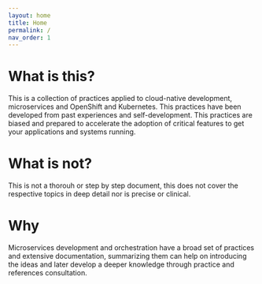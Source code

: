```yaml
---
layout: home
title: Home
permalink: /
nav_order: 1
---
```


# What is this?
This is a collection of practices applied to cloud-native development, microservices and OpenShift and Kubernetes. This practices have been developed from past experiences and self-development. This practices are biased and prepared to accelerate the adoption of critical features to get your applications and systems running.

# What is not?
This is not a thorouh or step by step document, this does not cover the respective topics in deep detail nor is precise or clinical.

# Why
Microservices development and orchestration have a broad set of practices and extensive documentation, summarizing them can help on introducing the ideas and later develop a deeper knowledge through practice and references consultation.